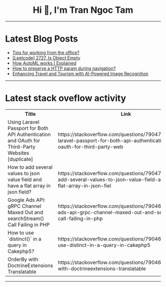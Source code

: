 <h1 align="center">Hi 👋, I'm Tran Ngoc Tam</h1>

---

# Latest Blog Posts 
<!-- BLOG-POST-LIST:START -->
- [Tips for working from the office?](https://dev.to/pidgey0403/tips-for-working-from-the-office-5810)
- [[Leetcode] 2727. Is Object Empty](https://dev.to/luvsense/leetcode-2727-is-object-empty-5h8k)
- [How AutoML works | Explained](https://dev.to/hakeem/how-automl-works-explained-3fb9)
- [How to preserve a HTTP param during navigation?](https://dev.to/porton/how-to-preserve-a-http-param-during-navigation-2o2g)
- [Enhancing Travel and Tourism with AI-Powered Image Recognition](https://dev.to/api4ai/enhancing-travel-and-tourism-with-ai-powered-image-recognition-5a6e)
<!-- BLOG-POST-LIST:END -->

---

# Latest stack oveflow activity
<table>
  <tr><th>Title</th><th>Link</th></tr>
  <!-- STACKOVERFLOW:START --><tr><td>Using Laravel Passport for Both API Authentication and OAuth for Third-Party Websites [duplicate]</td><td>https://stackoverflow.com/questions/79047099/using-laravel-passport-for-both-api-authentication-and-oauth-for-third-party-web</td></tr><tr><td>How to add several values to json value field and have a flat array in json field?</td><td>https://stackoverflow.com/questions/79047044/how-to-add-several-values-to-json-value-field-and-have-a-flat-array-in-json-fiel</td></tr><tr><td>Google Ads API: gRPC Channel Maxed Out and searchStream&lpar;&rpar; Call Failing in PHP</td><td>https://stackoverflow.com/questions/79046977/google-ads-api-grpc-channel-maxed-out-and-searchstream-call-failing-in-php</td></tr><tr><td>How to use `distinct&lpar;&rpar;` in a query in Cakephp5?</td><td>https://stackoverflow.com/questions/79046973/how-to-use-distinct-in-a-query-in-cakephp5</td></tr><tr><td>OrderBy with DoctrineExtensions Translatable</td><td>https://stackoverflow.com/questions/79046730/orderby-with-doctrineextensions-translatable</td></tr><!-- STACKOVERFLOW:END -->
</table>

---


